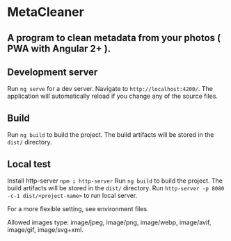 # MetaCleaner

## A program to clean metadata from your photos ( PWA with Angular 2+ ).

## Development server

Run `ng serve` for a dev server. Navigate to `http://localhost:4200/`. The application will automatically reload if you change any of the source files.

## Build

Run `ng build` to build the project. The build artifacts will be stored in the `dist/` directory.

## Local test
Install http-server
`npm i http-server`
Run `ng build` to build the project. The build artifacts will be stored in the `dist/` directory.
Run `http-server -p 8080 -c-1 dist/<project-name>` to run local server.

For a more flexible setting, see environment files.

Allowed images type: image/jpeg, image/png, image/webp, image/avif, image/gif, image/svg+xml.
